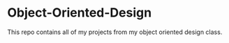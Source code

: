 # Object-Oriented-Design

This repo contains all of my projects from my object oriented design class.
